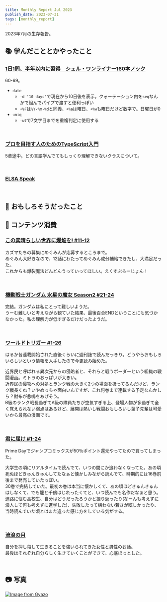 ```yaml
---
title: Monthly Report Jul 2023
publish_date: 2023-07-31
tags: [monthly_report]
---
```


2023年7月の生存報告。

## 📚 学んだこととかやったこと

### [1日1問、半年以内に習得　シェル・ワンライナー160本ノック](https://amzn.to/41AQRk6)

60-69。

- `date`
  - `-d '10 days'`で現在から10日後を表示。クォーテーション内を`seq`なんかで組んでパイプで渡すと便利っぽい
  - `+%F`は`%Y-%m-%d`と同義、`+%a`は曜日、`+%w`も曜日だけど数字で。日曜日が0
- `uniq`
  - `-w7`で7文字目までを重複判定に使用する

<br />

### [プロを目指す人のためのTypeScript入門](https://amzn.to/3jI4HRS)  

5章途中。どの言語学んでてもしっくり理解できないクラスについて。

<br />

### [ELSA Speak](https://share.elsanow.io/h9pQsqHyoAb)


<br />


## 🧐 おもしろそうだったこと


## 👾 コンテンツ消費

### [この素晴らしい世界に爆焔を! #11-12](https://annict.com/works/9675)

カズマたちの募集にめぐみんが応募するところまで。  
めぐみん大好きなので、12話にわたってめぐみん成分補給できたし、大満足だった。  
これからも爆裂魔法どんどんうっていってほしい。えくすぷろーじょん！

<br />

### [機動戦士ガンダム 水星の魔女 Season2 #21-24](https://annict.com/works/10425)

完結。ガンダムは私にとって難しいようだ。  
うーむ難しいと考えながら観ていた結果、最後百合ENDということにも気づかなかった。私の理解力が低すぎるだけだったようだ。

<br />

### [ワールドトリガー #1-26](https://amzn.to/3pFUEzP)

はるか昔連載開始された直後くらいに週刊誌で読んだっきり。どうやらおもしろいらしいという情報を入手したので今更読み始めた。

近界民と呼ばれる異次元からの侵略者と、それらと戦うボーダーという組織の戦闘漫画。ミトラのおっぱいが大きい。  
近界民の侵攻への対処とランク戦の大きく2つの場面を扱ってるんだけど、ランク戦長くね？いやめっちゃ面白いんですが、これ何巻まで連載する予定なんかしら？財布が悲鳴をあげそう。  
B級のランク戦長過ぎてA級の隊員たちが空気すぎる上、登場人物が多過ぎて全く覚えられない弱点はあるけど、展開は熱いし戦闘おもしろいし葉子先輩は可愛いから最高の漫画です。

<br />

### [君に届け #1-24](https://amzn.to/44OmecX)

Prime Dayでジャンプコミックスが50％ポイント還元やってたので買ってしまった。

大学生の頃にリアルタイムで読んでて、いつの間にか追わなくなってた。あの頃死ぬほどきゅんきゅんしてたなぁと懐かしみながら読んでて、時期的には16巻前後まで発売していたっぽい。  
30巻で完結していた。最初の巻は本当に懐かしくて、あの頃ほどきゅんきゅんはしなくて、でも龍と千鶴はじれったくてと、いつ読んでも名作だなぁと思う。  
進路に悩む高校生、自分はどうだったろうかと振り返ったり(なーんも考えずに浪人して何も考えずに進学した)、失敗したって構わない若さが眩しかったり、当時読んでいた頃とはまた違った感じ方をしている気がする。

<br />

### [流浪の月](https://amzn.to/3CERizO)

自分を押し殺して生きることを強いられてきた女性と男性のお話。  
最後はそれぞれ自分らしく生きていくことができて、心底ほっとした。

<br />


## 📷 写真

[![Image from Gyazo](https://i.gyazo.com/f61cb397c050275d0ec404274edbc598.jpg)](https://gyazo.com/f61cb397c050275d0ec404274edbc598)
